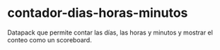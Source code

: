 # contador-dias-horas-minutos
Datapack que permite contar las días, las horas y minutos y mostrar el conteo como un scoreboard.

